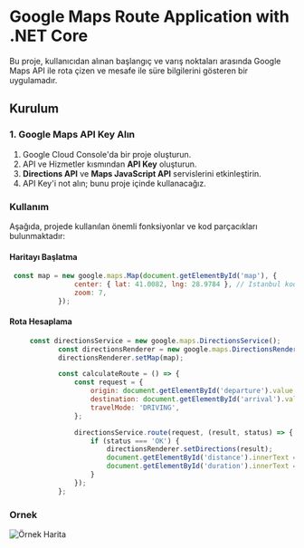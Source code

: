 # Google Maps Route Application with .NET Core

Bu proje, kullanıcıdan alınan başlangıç ve varış noktaları arasında Google Maps API ile rota çizen ve mesafe ile süre bilgilerini gösteren bir uygulamadır.

## Kurulum

### 1. Google Maps API Key Alın
1. Google Cloud Console'da bir proje oluşturun.
2. API ve Hizmetler kısmından **API Key** oluşturun.
3. **Directions API** ve **Maps JavaScript API** servislerini etkinleştirin.
4. API Key'i not alın; bunu proje içinde kullanacağız.

### Kullanım

Aşağıda, projede kullanılan önemli fonksiyonlar ve kod parçacıkları bulunmaktadır:

#### Haritayı Başlatma

```javascript
 const map = new google.maps.Map(document.getElementById('map'), {
                center: { lat: 41.0082, lng: 28.9784 }, // Istanbul koordinatları
                zoom: 7,
            });

```
#### Rota Hesaplama

```javascript
     const directionsService = new google.maps.DirectionsService();
            const directionsRenderer = new google.maps.DirectionsRenderer();
            directionsRenderer.setMap(map);

            const calculateRoute = () => {
                const request = {
                    origin: document.getElementById('departure').value,
                    destination: document.getElementById('arrival').value,
                    travelMode: 'DRIVING',
                };

                directionsService.route(request, (result, status) => {
                    if (status === 'OK') {
                        directionsRenderer.setDirections(result);
                        document.getElementById('distance').innerText = result.routes[0].legs[0].distance.text;
                        document.getElementById('duration').innerText = result.routes[0].legs[0].duration.text;
                    }
                });
            };
```
### Ornek 

![Örnek Harita]([[https://github.com/gokhn/GoogleMapsDrivingRoute/blob/master/route.png](https://github.com/gokhn/GoogleMapsDrivingRoute/blob/master/route.png)])
